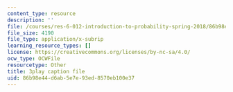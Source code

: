 ```yaml
---
content_type: resource
description: ''
file: /courses/res-6-012-introduction-to-probability-spring-2018/86b98e44d6ab5e7e93ed8570eb100e37_0IJFBMIU6x4.vtt
file_size: 4190
file_type: application/x-subrip
learning_resource_types: []
license: https://creativecommons.org/licenses/by-nc-sa/4.0/
ocw_type: OCWFile
resourcetype: Other
title: 3play caption file
uid: 86b98e44-d6ab-5e7e-93ed-8570eb100e37
---
```


